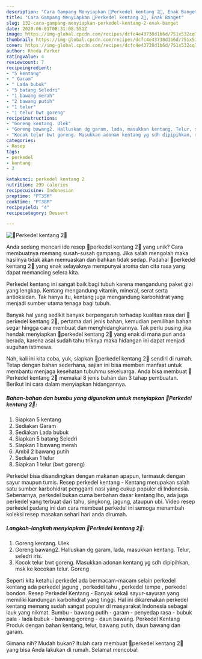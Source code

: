 ```yaml
---
description: "Cara Gampang Menyiapkan 🍹Perkedel kentang 2🍻, Enak Banget"
title: "Cara Gampang Menyiapkan 🍹Perkedel kentang 2🍻, Enak Banget"
slug: 132-cara-gampang-menyiapkan-perkedel-kentang-2-enak-banget
date: 2020-06-01T08:31:08.551Z
image: https://img-global.cpcdn.com/recipes/dcfc4e43738d1b6d/751x532cq70/🍹perkedel-kentang-2🍻-foto-resep-utama.jpg
thumbnail: https://img-global.cpcdn.com/recipes/dcfc4e43738d1b6d/751x532cq70/🍹perkedel-kentang-2🍻-foto-resep-utama.jpg
cover: https://img-global.cpcdn.com/recipes/dcfc4e43738d1b6d/751x532cq70/🍹perkedel-kentang-2🍻-foto-resep-utama.jpg
author: Rhoda Parker
ratingvalue: 4
reviewcount: 7
recipeingredient:
- "5 kentang"
- " Garam"
- " Lada bubuk"
- "5 batang Seledri"
- "1 bawang merah"
- "2 bawang putih"
- "1 telur"
- "1 telur bwt goreng"
recipeinstructions:
- "Goreng kentang. Ulek"
- "Goreng bawang2. Halluskan dg garam, lada, masukkan kentang. Telur, seledri iris."
- "Kocok telur bwt goreng. Masukkan adonan kentang yg sdh dipipihkan, msk ke kocokan telur. Goreng"
categories:
- Resep
tags:
- perkedel
- kentang
- 2

katakunci: perkedel kentang 2 
nutrition: 299 calories
recipecuisine: Indonesian
preptime: "PT35M"
cooktime: "PT38M"
recipeyield: "4"
recipecategory: Dessert

---
```



![🍹Perkedel kentang 2🍻](https://img-global.cpcdn.com/recipes/dcfc4e43738d1b6d/751x532cq70/🍹perkedel-kentang-2🍻-foto-resep-utama.jpg)

Anda sedang mencari ide resep 🍹perkedel kentang 2🍻 yang unik? Cara membuatnya memang susah-susah gampang. Jika salah mengolah maka hasilnya tidak akan memuaskan dan bahkan tidak sedap. Padahal 🍹perkedel kentang 2🍻 yang enak selayaknya mempunyai aroma dan cita rasa yang dapat memancing selera kita.

Perkedel kentang ini sangat baik bagi tubuh karena mengandung paket gizi yang lengkap. Kentang mengandung vitamin, mineral, serat serta antioksidan. Tak hanya itu, kentang juga mengandung karbohidrat yang menjadi sumber utama tenaga bagi tubuh.

Banyak hal yang sedikit banyak berpengaruh terhadap kualitas rasa dari 🍹perkedel kentang 2🍻, pertama dari jenis bahan, kemudian pemilihan bahan segar hingga cara membuat dan menghidangkannya. Tak perlu pusing jika hendak menyiapkan 🍹perkedel kentang 2🍻 yang enak di mana pun anda berada, karena asal sudah tahu triknya maka hidangan ini dapat menjadi suguhan istimewa.


Nah, kali ini kita coba, yuk, siapkan 🍹perkedel kentang 2🍻 sendiri di rumah. Tetap dengan bahan sederhana, sajian ini bisa memberi manfaat untuk membantu menjaga kesehatan tubuhmu sekeluarga. Anda bisa membuat 🍹Perkedel kentang 2🍻 memakai 8 jenis bahan dan 3 tahap pembuatan. Berikut ini cara dalam menyiapkan hidangannya.

<!--inarticleads1-->

##### Bahan-bahan dan bumbu yang digunakan untuk menyiapkan 🍹Perkedel kentang 2🍻:

1. Siapkan 5 kentang
1. Sediakan  Garam
1. Sediakan  Lada bubuk
1. Siapkan 5 batang Seledri
1. Siapkan 1 bawang merah
1. Ambil 2 bawang putih
1. Sediakan 1 telur
1. Siapkan 1 telur (bwt goreng)


Perkedel bisa disandingkan dengan makanan apapun, termasuk dengan sayur maupun tumis. Resep perkedel kentang - Kentang merupakan salah satu sumber karbohidrat pengganti nasi yang cukup populer di Indonesia. Sebenarnya, perkedel bukan cuma berbahan dasar kentang lho, ada juga perkedel yang terbuat dari tahu, singkong, jagung, ataupun ubi. Video resep perkedel padang ini dan cara membuat perkedel ini semoga menambah koleksi resep masakan sehari hari anda dirumah. 

<!--inarticleads2-->

##### Langkah-langkah menyiapkan 🍹Perkedel kentang 2🍻:

1. Goreng kentang. Ulek
1. Goreng bawang2. Halluskan dg garam, lada, masukkan kentang. Telur, seledri iris.
1. Kocok telur bwt goreng. Masukkan adonan kentang yg sdh dipipihkan, msk ke kocokan telur. Goreng


Seperti kita ketahui perkedel ada bermacam-macam selain perkedel kentang ada perkedel jagung , perkedel tahu , perkedel tempe , perkedel bondon. Resep Perkedel Kentang - Banyak sekali sayur-sayuran yang memiliki kandungan karbohidrat yang tinggi. Hal ini dikarenakan perkedel kentang memang sudah sangat populer di masyarakat Indonesia sebagai lauk yang nikmat. Bumbu - bawang putih - garam - penyedap rasa - bubuk pala - lada bubuk - bawang goreng - daun bawang. Perkedel Kentang Produk dengan bahan kentang, telur, bawang putih, daun bawang dan garam. 

Gimana nih? Mudah bukan? Itulah cara membuat 🍹perkedel kentang 2🍻 yang bisa Anda lakukan di rumah. Selamat mencoba!
